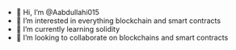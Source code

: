 - 👋 Hi, I’m @Aabdullahi015
- 👀 I’m interested in everything blockchain and smart contracts
- 🌱 I’m currently learning solidity
- 💞️ I’m looking to collaborate on blockchains and smart contracts

<!---
Aabdullahi015/Aabdullahi015 is a ✨ special ✨ repository because its `README.md` (this file) appears on your GitHub profile.
You can click the Preview link to take a look at your changes.
--->
